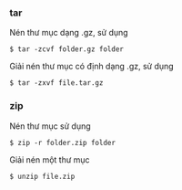 ### tar

Nén thư mục dạng .gz, sử dụng

`$ tar -zcvf folder.gz folder`

Giải nén thư mục có định dạng .gz, sử dụng

`$ tar -zxvf file.tar.gz`

### zip

Nén thư mục sử dụng 

`$ zip -r folder.zip folder`

Giải nén một thư mục

`$ unzip file.zip`

